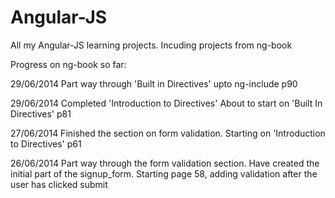 Angular-JS
==========

All my Angular-JS learning projects. Incuding projects from ng-book


Progress on ng-book so far:

29/06/2014
Part way through 'Built in Directives'
upto ng-include p90

29/06/2014
Completed 'Introduction to Directives'
About to start on 'Built In Directives' p81


27/06/2014
Finished the section on form validation.
Starting on 'Introduction to Directives' p61


26/06/2014
Part way through the form validation section. Have created the initial part of the signup_form.
Starting page 58, adding validation after the user has clicked submit
